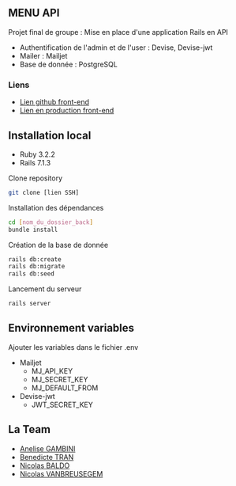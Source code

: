 ## MENU API
Projet final de groupe : Mise en place d'une application Rails en API
* Authentification de l'admin et de l'user : Devise, Devise-jwt
* Mailer : Mailjet
* Base de donnée : PostgreSQL
### Liens
* [Lien github front-end](https://github.com/Gambizzz/front_menu.git "Lien github front-end")
* [Lien en production front-end](https://front-menu.onrender.com/ "Lien en production front-end")

## Installation local
* Ruby 3.2.2
* Rails 7.1.3

Clone repository
```bash
git clone [lien SSH]
```
Installation des dépendances
```bash
cd [nom_du_dossier_back]
bundle install
```
Création de la base de donnée
```bash
rails db:create
rails db:migrate
rails db:seed
```
Lancement du serveur
```bash
rails server
```

## Environnement variables
Ajouter les variables dans le fichier .env
* Mailjet
    * MJ_API_KEY
    * MJ_SECRET_KEY
    * MJ_DEFAULT_FROM
* Devise-jwt
    * JWT_SECRET_KEY
 
## La Team
* [Anelise GAMBINI](https://github.com/Gambizzz)
* [Benedicte TRAN](https://github.com/Jokeraware)
* [Nicolas BALDO](https://github.com/NicolasBaldo)
* [Nicolas VANBREUSEGEM](https://github.com/yeezynico)
